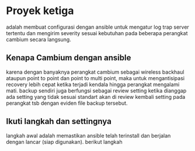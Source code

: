 # Proyek ketiga
adalah membuat configurasi dengan ansible untuk mengatur log trap server tertentu dan mengirim severity sesuai kebutuhan pada beberapa perangkat cambium secara langsung. <br>

## Kenapa Cambium dengan ansible
karena dengan banyaknya perangkat cambium sebagai wireless backhaul ataupun point to point dan point to multi point, maka untuk mengantisipasi recovery lebih cepat ketika terjadi kendala hingga perangkat mengalami mati. backup sendiri juga berfungsi sebagai review setting ketika dianggap ada setting yang tidak sesuai standart akan di review kembali setting pada perangkat tsb dengan eviden file backup tersebut.

## Ikuti langkah dan settingnya
langkah awal adalah memastikan ansible telah terinstall dan berjalan dengan lancar (siap digunakan). berikut langkah